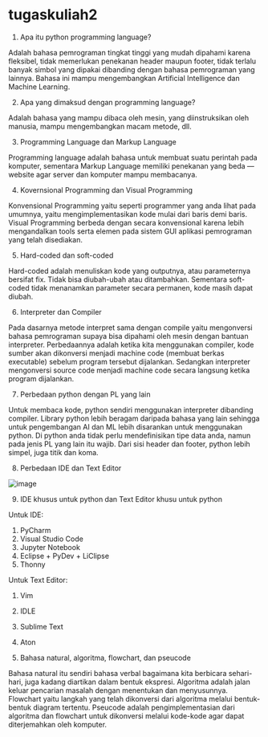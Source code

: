 # tugaskuliah2

1. Apa itu python programming language?

Adalah bahasa pemrograman tingkat tinggi yang mudah dipahami karena fleksibel, tidak memerlukan penekanan header maupun footer, tidak terlalu banyak simbol yang dipakai dibanding dengan bahasa pemrograman yang lainnya. Bahasa ini mampu mengembangkan Artificial Intelligence dan Machine Learning.

2. Apa yang dimaksud dengan programming language?

Adalah bahasa yang mampu dibaca oleh mesin, yang diinstruksikan oleh manusia, mampu mengembangkan macam metode, dll.

3. Programming Language dan Markup Language

Programming language adalah bahasa untuk membuat suatu perintah pada komputer, sementara Markup Language memiliki penekanan yang beda — website agar server dan komputer mampu membacanya.

4. Kovernsional Programming dan Visual Programming

Konvensional Programming yaitu seperti programmer yang anda lihat pada umumnya, yaitu mengimplementasikan kode mulai dari baris demi baris. 
Visual Programming berbeda dengan secara konvensional karena lebih mengandalkan tools serta elemen pada sistem GUI aplikasi pemrograman yang telah disediakan.

5. Hard-coded dan soft-coded

Hard-coded adalah menuliskan kode yang outputnya, atau parameternya bersifat fix. Tidak bisa diubah-ubah atau ditambahkan. Sementara soft-coded tidak menanamkan parameter secara permanen, kode masih dapat diubah.

6. Interpreter dan Compiler

Pada dasarnya metode interpret sama dengan compile yaitu mengonversi bahasa pemrograman supaya bisa dipahami oleh mesin dengan bantuan interpreter. Perbedaannya adalah ketika kita menggunakan compiler, kode sumber akan dikonversi menjadi machine code (membuat berkas executable) sebelum program tersebut dijalankan. Sedangkan interpreter mengonversi source code menjadi machine code secara langsung ketika program dijalankan.

7. Perbedaan python dengan PL yang lain

Untuk membaca kode, python sendiri menggunakan interpreter dibanding compiler. Library python lebih beragam daripada bahasa yang lain sehingga untuk pengembangan AI dan ML lebih disarankan untuk menggunakan python. Di python anda tidak perlu mendefinisikan tipe data anda, namun pada jenis PL yang lain itu wajib. Dari sisi header dan footer, python lebih simpel, juga titik dan koma.

8. Perbedaan IDE dan Text Editor

![image](https://user-images.githubusercontent.com/92938547/138580279-e201cf97-c12c-4518-92ec-c4ec7f996712.png)

9. IDE khusus untuk python dan Text Editor khusu untuk python

Untuk IDE:
  1. PyCharm
  2. Visual Studio Code
  3. Jupyter Notebook
  4. Eclipse + PyDev + LiClipse
  5. Thonny

Untuk Text Editor:
  1. Vim
  2. IDLE
  3. Sublime Text
  4. Aton


10. Bahasa natural, algoritma, flowchart, dan pseucode

Bahasa natural itu sendiri bahasa verbal bagaimana kita berbicara sehari-hari, juga kadang diartikan dalam bentuk ekspresi. 
Algoritma adalah jalan keluar pencarian masalah dengan menentukan dan menyusunnya.
Flowchart yaitu langkah yang telah dikonversi dari algoritma melalui bentuk-bentuk diagram tertentu.
Pseucode adalah pengimplementasian dari algoritma dan flowchart untuk dikonversi melalui kode-kode agar dapat diterjemahkan oleh komputer.

